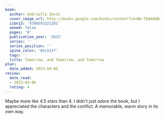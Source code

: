 ```yaml
---
book:
  author: Gabrielle Zevin
  cover_image_url: http://books.google.com/books/content?id=Nm-TEAAAQBAJ&printsec=frontcover&img=1&zoom=1&source=gbs_api
  isbn13: '9780593321201'
  owned: false
  pages: '0'
  publication_year: '2022'
  series: ''
  series_position: ''
  spine_color: '#2c515f'
  tags: ''
  title: Tomorrow, and Tomorrow, and Tomorrow
plan:
  date_added: 2023-04-06
review:
  date_read:
  - 2023-04-06
  rating: 4
---
```

Maybe more like 4.5 stars than 4. I didn't just *adore* the book, but I appreciated the characters and the conflict. A memorable, warm story in its own way.
